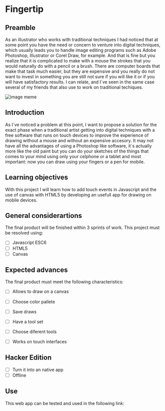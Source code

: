 # Fingertip

## Preamble

As an illustrator who works with traditional techniques I had noticed that at some point you have the need or concern to venture into digital techniques, which usually leads you to handle image editing programs such as Adobe Photoshop, Illustrator or Corel Draw, for example. And that is fine but you realize that it is complicated to make with a mouse the strokes that you would naturally do with a pencil or a brush. There are computer boards that make that task much easier, but they are expensive and you really do not want to invest in something you are still not sure if you will like it or if you will have satisfactory results. 
I can relate, and I´ve seen in the same case several of my friends that also use to work on traditional techiques.

![image meme](https://i.ibb.co/DLFFXS8/images.jpg)

## Introduction

As I´ve noticed a problem at this point, I want to propose a solution for the exact phase when a traditional artist getting into digital techniques with a free software that runs on touch devices to improve the experience of drawing without a mouse and without an expensive accesory.
It may not have all the advantages of using a Photoshop like software, it´s actually more like the old paint but you can do your sketches of the things that comes to your mind using only your celphone or a tablet and most important: now you can draw using your fingers or a pen for mobile.

## Learning objectives
With this project I will learn how to add touch events in Javascript and the use of canvas with HTML5 by developing an usefull app for drawing on mobile devices.

## General considerartions

The final product will be finished within 3 sprints of work.
This project must be resolved using:
- [ ] Javascript ESC6
- [ ] HTML5
- [ ] Canvas

## Expected advances

The final product must meet the following characteristics:
- [ ] Allows to draw on a canvas
- [ ] Choose color pallete
- [ ] Save draws
- [ ] Have a tool set
- [ ] Choose diferent tools
- [ ] Works on touch interfaces


## Hacker Edition

- [ ] Turn it into an native app
- [ ] Offline

## Use

This web app can be tested and used in the following link: 

